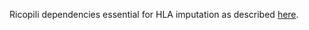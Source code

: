 Ricopili dependencies essential for HLA imputation as described [here](https://docs.google.com/document/d/1OOwms9bpe4fo3bEFNHLQYDNmNsvcCS9q21zLL6v5YoQ/edit#heading=h.rs5dlvxnvu7z).
